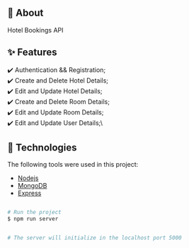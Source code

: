 ## :dart: About

Hotel Bookings API

## :sparkles: Features

:heavy_check_mark: Authentication && Registration;\
:heavy_check_mark: Create and Delete Hotel Details;\
:heavy_check_mark: Edit and Update Hotel Details;\
:heavy_check_mark: Create and Delete Room Details;\
:heavy_check_mark: Edit and Update Room Details;\
:heavy_check_mark: Edit and Update User Details;\

## :rocket: Technologies

The following tools were used in this project:

- [Nodejs](https://nodejs.org/en/)
- [MongoDB](https://www.mongodb.com/)
- [Express](https://expressjs.com/)

```bash

# Run the project
$ npm run server


# The server will initialize in the localhost port 5000
```
